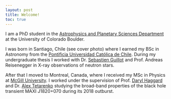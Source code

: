 ```yaml
---
layout: post
title: Welcome!
toc: true
---
```


I am a PhD student in the [Astrophysics and Planetary Sciences Department](https://www.colorado.edu/aps/) at the University of Colorado Boulder.

I was born in Santiago, Chile (see cover photo) where I earned my BSc in Astronomy from the [Pontificia Universidad Católica de Chile](https://admisionyregistros.uc.cl/futuros-alumnos/conoce-la-uc/carreras/1007-carreras-pregrado-astronomia). During my undergraduate thesis I worked with Dr. [Sebastien Guillot](http://userpages.irap.omp.eu/~sguillot/) and Prof. Andreas Reisenegger in X-ray observations of neutron stars.

After that I moved to Montreal, Canada, where I received my MSc in Physics at [McGill University](https://www.physics.mcgill.ca). I worked under the supervision of Prof. [Daryl Haggard](https://www.dhaggard.physics.mcgill.ca) and Dr. [Alex Tetarenko](https://tetarenk.github.io) studying the broad-band properties of the black hole transient MAXI J1820+070 during its 2018 outburst.





